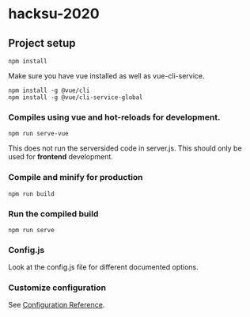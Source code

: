 # hacksu-2020

## Project setup
```
npm install
```

Make sure you have vue installed as well as vue-cli-service.
```
npm install -g @vue/cli
npm install -g @vue/cli-service-global
```

### Compiles using vue and hot-reloads for development.
```
npm run serve-vue
```
This does not run the serversided code in server.js. This should only be used for **frontend** development.

### Compile and minify for production
```
npm run build
```

### Run the compiled build
```
npm run serve
```

### Config.js
Look at the config.js file for different documented options.

### Customize configuration
See [Configuration Reference](https://cli.vuejs.org/config/).
